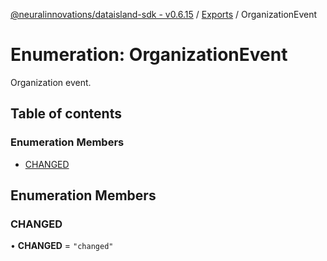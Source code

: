 [@neuralinnovations/dataisland-sdk - v0.6.15](../../README.md) / [Exports](../modules.md) / OrganizationEvent

# Enumeration: OrganizationEvent

Organization event.

## Table of contents

### Enumeration Members

- [CHANGED](OrganizationEvent.md#changed)

## Enumeration Members

### CHANGED

• **CHANGED** = ``"changed"``
